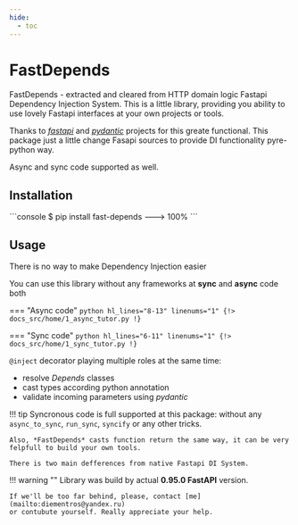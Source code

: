 ```yaml
---
hide:
  - toc
---
```


# FastDepends

FastDepends - extracted and cleared from HTTP domain logic Fastapi Dependency Injection System.
This is a little library, providing you ability to use lovely Fastapi interfaces at your own
projects or tools.

Thanks to [*fastapi*](https://fastapi.tiangolo.com/) and [*pydantic*](https://docs.pydantic.dev/) projects for this
greate functional. This package just a little change Fasapi sources to provide DI functionality pyre-python way.

Async and sync code supported as well.

## Installation

<div class="termy">
```console
$ pip install fast-depends
---> 100%
```
</div>

## Usage

There is no way to make Dependency Injection easier

You can use this library without any frameworks at **sync** and **async** code both

=== "Async code"
    ```python hl_lines="8-13" linenums="1"
    {!> docs_src/home/1_async_tutor.py !}
    ```

=== "Sync code"
    ```python hl_lines="6-11" linenums="1"
    {!> docs_src/home/1_sync_tutor.py !}
    ```

`@inject` decorator playing multiple roles at the same time:

* resolve *Depends* classes
* cast types according python annotation
* validate incoming parameters using *pydantic*

!!! tip
    Syncronous code is full supported at this package: without any `async_to_sync`, `run_sync`, `syncify` or any other tricks.
    
    Also, *FastDepends* casts function return the same way, it can be very felpfull to build your own tools.
    
    There is two main defferences from native Fastapi DI System.

!!! warning ""
    Library was build by actual **0.95.0 FastAPI** version.

    If we'll be too far behind, please, contact [me](mailto:diementros@yandex.ru)
    or contubute yourself. Really appreciate your help. 